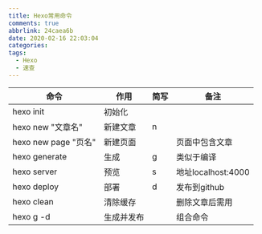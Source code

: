 ```yaml
---
title: Hexo常用命令
comments: true
abbrlink: 24caea6b
date: 2020-02-16 22:03:04
categories:
tags:
  - Hexo
  - 速查
---
```


命令 | 作用 | 简写|备注
-|-|-|-|
hexo init|初始化|
hexo new "文章名"|新建文章|n|
hexo new page "页名"|新建页面||页面中包含文章
hexo generate|生成|g|类似于编译
hexo server|预览|s|地址localhost:4000
hexo deploy|部署|d|发布到github
hexo clean|清除缓存||删除文章后需用
hexo g -d|生成并发布||组合命令